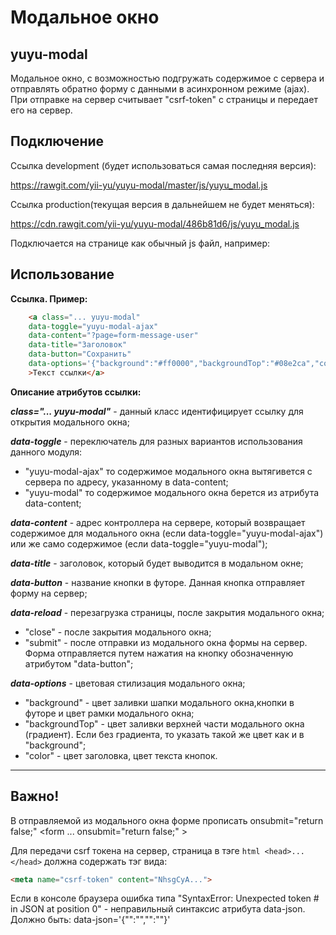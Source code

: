 Модальное окно
==============
yuyu-modal
-------------
Модальное окно, с возможностью подгружать содержимое с сервера и отправлять обратно форму с данными в асинхронном режиме (ajax).
При отправке на сервер считывает "csrf-token" с страницы и передает его на сервер. 

Подключение
---------------

Ссылка development (будет использоваться самая последняя версия):

https://rawgit.com/yii-yu/yuyu-modal/master/js/yuyu_modal.js

Ссылка production(текущая версия в дальнейшем не будет меняться):

https://cdn.rawgit.com/yii-yu/yuyu-modal/486b81d6/js/yuyu_modal.js

Подключается на странице как обычный js файл, например:
<script type="text/javascript" src="https://rawgit.com/yii-yu/yuyu-modal/master/js/yuyu_modal.js"></script>

Использование
-----------------

**Ссылка. Пример:**
```html
    <a class="... yuyu-modal" 		
  	data-toggle="yuyu-modal-ajax"
   	data-content="?page=form-message-user"   		
   	data-title="Заголовок" 
 	data-button="Сохранить"
 	data-options='{"background":"#ff0000","backgroundTop":"#08e2ca","color":"#08e2ca"}'
    >Текст ссылки</a>
``` 

**Описание атрибутов ссылки:**
  
***class="... yuyu-modal"***   - данный класс идентифицирует ссылку для открытия модального окна;

***data-toggle***  - переключатель для разных вариантов использования данного модуля: 
* "yuyu-modal-ajax" то содержимое модального окна вытягивется с сервера по адресу, указанному в  data-content;                   
* "yuyu-modal" то содержимое модального окна берется из атрибута data-content;
 
***data-content*** - адрес контроллера на сервере, который возвращает содержимое для модального окна (если data-toggle="yuyu-modal-ajax") или же само содержимое (если data-toggle="yuyu-modal");

***data-title*** - заголовок, который будет выводится в модальном окне;

***data-button*** - название кнопки в футоре. Данная кнопка отправляет форму на сервер;

***data-reload*** - перезагрузка страницы, после закрытия модального окна;
* "close" - после закрытия модального окна;  
* "submit" - после отправки из модального окна формы на сервер. Форма отправляется путем нажатия на кнопку обозначенную атрибутом "data-button";

           
***data-options*** - цветовая стилизация модального окна;   
* "background" - цвет заливки шапки модального окна,кнопки в футоре и цвет рамки модального окна;
* "backgroundTop" - цвет заливки верхней части модального окна (градиент). Если без градиента, то указать такой же цвет как и в "background";
* "color" - цвет заголовка, цвет текста кнопок.          


---
Важно! 
----
В отправляемой из модального окна форме прописать onsubmit="return false;" <form ... onsubmit="return false;" ><form>

Для передачи csrf токена на сервер, страница в тэге ```html <head>...</head>``` должна содержать тэг вида: 
```html
<meta name="csrf-token" content="NhsgCyA...">
```
 
Если в консоле браузера ошибка типа "SyntaxError: Unexpected token # in JSON at position 0" - неправильный синтаксис атрибута data-json. Должно быть: data-json='{"":"","":""}'
